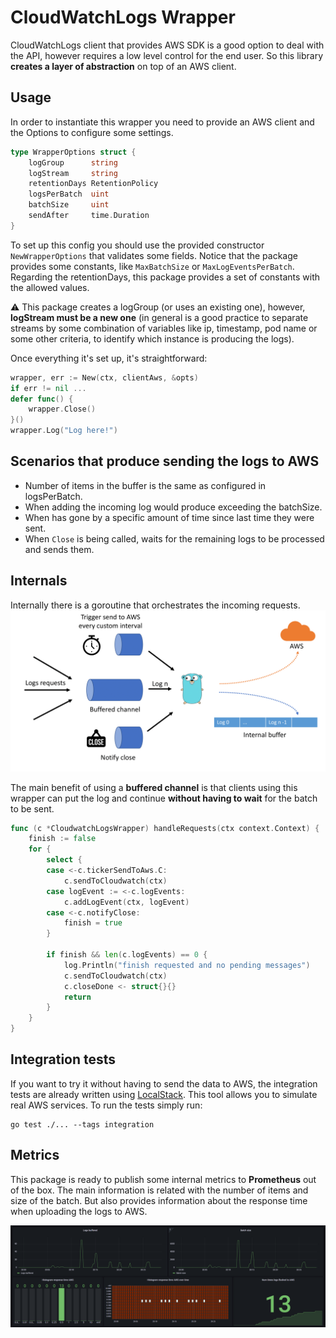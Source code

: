# CloudWatchLogs Wrapper

CloudWatchLogs client that provides AWS SDK is a good option to deal with the API, 
however requires a low level control for the end user. So this library **creates a
layer of abstraction** on top of an AWS client.

## Usage
In order to instantiate this wrapper you need to provide an AWS client and the 
Options to configure some settings.

```go
type WrapperOptions struct {
	logGroup      string
	logStream     string
	retentionDays RetentionPolicy
	logsPerBatch  uint
	batchSize     uint
	sendAfter     time.Duration
}
```

To set up this config you should use the provided constructor `NewWrapperOptions` 
that validates some fields. Notice that the package provides some constants, like
`MaxBatchSize` or `MaxLogEventsPerBatch`. Regarding the retentionDays, this 
package provides a set of constants with the allowed values.

:warning: This package creates a logGroup (or uses an existing one), however, 
**logStream must be a new one** (in general is a good practice to separate streams
by some combination of variables like  ip, timestamp, pod name or some other criteria, 
to identify which instance is producing the logs).

Once everything it's set up, it's straightforward:
```go
wrapper, err := New(ctx, clientAws, &opts)
if err != nil ...
defer func() {
    wrapper.Close()
}()
wrapper.Log("Log here!")
```

## Scenarios that produce sending the logs to AWS

- Number of items in the buffer is the same as configured in logsPerBatch.
- When adding the incoming log would produce exceeding the batchSize.
- When has gone by a specific amount of time since last time they were sent.
- When `Close` is being called, waits for the remaining logs to be processed and sends them.


## Internals

Internally there is a goroutine that orchestrates the incoming requests.
![diagram](pictures/diagram.png)

The main benefit of using a **buffered channel** is that clients using
this wrapper can put the log and continue **without having to wait** for
the batch to be sent.

```go
func (c *CloudwatchLogsWrapper) handleRequests(ctx context.Context) {
	finish := false
	for {
		select {
		case <-c.tickerSendToAws.C:
			c.sendToCloudwatch(ctx)
		case logEvent := <-c.logEvents:
			c.addLogEvent(ctx, logEvent)
		case <-c.notifyClose:
			finish = true
		}
		
		if finish && len(c.logEvents) == 0 {
			log.Println("finish requested and no pending messages")
			c.sendToCloudwatch(ctx)
			c.closeDone <- struct{}{}
			return
		}
	}
}
```

## Integration tests
If you want to try it without having to send the data to AWS, the integration
tests are already written using [LocalStack](https://localstack.cloud/). This tool
allows you to simulate real AWS services. To run the tests simply run:

```text
go test ./... --tags integration
```

## Metrics
This package is ready to publish some internal metrics to **Prometheus** out of
the box. The main information is related with the number of items and size of the 
batch. But also provides information about the response time when uploading the
logs to AWS.

![metrics](pictures/metrics.png)
